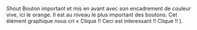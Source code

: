 Shout Bouton important et mis en avant avec son encadrement de couleur vive, ici le orange. Il est au niveau le plus important des boutons. Cet élément graphique nous cri « Clique !! Ceci est interessant !! Clique !! ).
